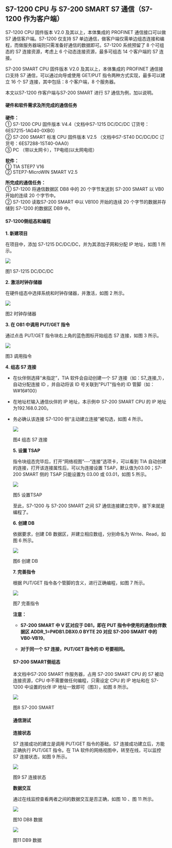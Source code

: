 ## S7-1200 CPU 与 S7-200 SMART S7 通信（S7-1200 作为客户端）

S7-1200 CPU 固件版本 V2.0 及其以上，本体集成的 PROFINET 通信接口可以做 S7 通信客户端。S7-1200 仅支持 S7 单边通信，做客户端仅需单边组态连接和编程，而做服务器端则只需准备好通信的数据即可。S7-1200 系统预留了 8 个可组态的 S7 连接资源，考虑上 6 个动态连接资源，最多可组态 14 个客户端的 S7 连接。

S7-200 SMART CPU 固件版本 V2.0 及其以上，本体集成的 PROFINET 通信接口支持 S7 通信，可以通过向导或使用 GET/PUT 指令两种方式实现，最多可以建立 16 个 S7 连接，其中包括：8 个客户端，8 个服务器。

本文以S7-1200 作客户端与S7-200 SMART 进行 S7 通信为例，加以说明。

#### 硬件和软件需求及所完成的通信任务

**硬件：**  
① S7-1200 CPU 固件版本 V4.4（文档中S7-1215 DC/DC/DC 订货号：6ES7215-1AG40-0XB0）  
② S7-200 SMART 标准 CPU 固件版本 V2.5 （文档中S7-ST40 DC/DC/DC 订货号：6ES7288-1ST40-0AA0）  
③ PC （带以太网卡），TP电缆(以太网电缆）

**软件：**  
① TIA STEP7 V16  
② STEP7-MicroWIN SMART V2.5

**所完成的通信任务：**  
① S7-1200 将通信数据区 DB8 中的 20 个字节发送到 S7-200 SMART 以 VB0 开始的连续 20 个字节中。  
② S7-1200 读取S7-200 SMART 中以 VB100 开始的连续 20 个字节的数据并存储到 S7-1200 的数据区 DB9 中。

#### S7-1200侧组态和编程

**1\. 新建项目**

在项目中，添加 S7-1215 DC/DC/DC，并为其添加子网和分配 IP 地址，如图 1 所示。

![](images/01-01.png)

图1 S7-1215 DC/DC/DC

**2\. 激活时钟存储器**

在硬件组态中选择系统和时钟存储器，并激活，如图 2 所示。

![](images/01-02.png)

图2 时钟存储器

**3\. 在 OB1 中调用 PUT/GET 指令**

通过点击 PUT/GET 指令块右上角的蓝色图标开始组态 S7 连接，如图 3 所示。

![](images/01-03.png)

图3 调用指令

**4\. 组态 S7 连接**

* 在伙伴侧选择“未指定”，TIA 软件会自动创建一个 S7 连接（如：S7_连接_1），自动分配连接 ID ，并自动将该 ID 号关联到"PUT"指令的 ID 管脚（如：W#16#100）  
    
* 在地址栏输入通信伙伴的 IP 地址，本示例中 S7-200 SMART CPU 的 IP 地址为192.168.0.200。  
    
* 务必确认该连接 S7-1200 侧“主动建立连接”被勾选，如图 4 所示。
    
    ![](images/01-04.png)
    
    图4 组态 S7 连接
    
    **5\. 设置 TSAP**
    
    指令块组态完毕后，打开“网络视图”---“连接”选项卡，可以看到 TIA 自动创建的连接，打开该连接属性后，可以为连接设置 TSAP，默认值为03.00；S7-200 SMART 侧的 TSAP 只能设置为 03.00 或 03.01，如图 5 所示。
    
    ![](images/01-05.png)
    
    图5 设置TSAP
    
    至此，S7-1200 与 S7-200 SMART 之间 S7 通信连接建立完毕，接下来就是编程了。
    
    **6\. 创建 DB**
    
    依据要求，创建 DB 数据区，并建立相应数组，分别命名为 Write、Read，如图 6 所示。
    
    ![](images/01-06.png)
    
    图6 创建 DB
    
    **7\. 完善指令**
    
    根据 PUT/GET 指令各个管脚的含义，进行正确编程，如图 7 所示。
    
    ![](images/01-07.png)
    
    图7 完善指令
    
    **注意：**
    
    * **S7-200 SMART 中 V 区对应于 DB1，即在 PUT 指令中使用的通信伙伴数据区 ADDR_1=P#DB1.DBX0.0 BYTE 20 对应 S7-200 SMART 中的 VB0-VB19**。  
        
    * **对于同一个 S7 连接，PUT/GET 指令的 ID 号要相同。**
    
    #### S7-200 SMART侧组态
    
    本文档中S7-200 SMART 作服务器，占用 S7-200 SMART CPU 的 S7 被动连接资源，CPU 中不需要做任何编程，只需设定 CPU 的 IP 地址和在 S7-1200 中设置的伙伴 IP 地址一致即可（图3），如图 8 所示。
    
    ![](images/01-08.png)
    
    图8 S7-200 SMART
    
    #### 通信测试
    
    **连接状态**
    
    S7 连接成功的建立是调用 PUT/GET 指令的基础，S7 连接成功建立后，方能正确执行 PUT/GET 指令。在 TIA 软件的网络视图中，转至在线，可以监控 S7 连接状态，如图 9 所示。
    
    ![](images/01-09.PNG)
    
    图9 S7 连接状态
    
    **数据交互**
    
    通过在线监控查看两者之间的数据交互是否正确，如图 10 、图 11 所示。
    
    ![](images/01-10.PNG)
    
    图10 DB8 数据
    
    ![](images/01-11.PNG)
    
    图11 DB9 数据